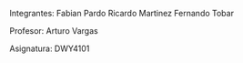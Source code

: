 Integrantes:
        Fabian Pardo
        Ricardo Martinez
        Fernando Tobar

Profesor: 
        Arturo Vargas
        
Asignatura:
        DWY4101
